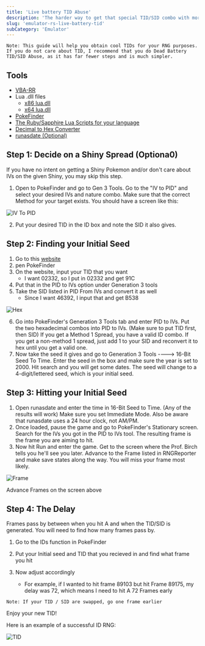 ```yaml
---
title: 'Live battery TID Abuse'
description: 'The harder way to get that special TID/SID combo with more options'
slug: 'emulator-rs-live-battery-tid'
subCategory: 'Emulator'
---
```


```
Note: This guide will help you obtain cool TIDs for your RNG purposes. If you do not care about TID, I recommend that you do Dead Battery TID/SID Abuse, as it has far fewer steps and is much simpler.
```

## Tools

- [VBA-RR](https://code.google.com/archive/p/vba-rerecording/downloads)
- Lua .dll files
  - [x86 lua.dll](https://www.dropbox.com/s/2o4hdphn7j9z349/lua-dll-x86.zip?dl=0)
  - [x64 lua.dll](https://www.dropbox.com/s/t8yttukleqserzp/lua-dll-x64.rar?dl=0)
- [PokeFinder](https://github.com/Admiral-Fish/PokeFinder/releases)
- [The Ruby/Sapphire Lua Scripts for your language](http://pokerng.forumcommunity.net/?t=56443955)
- [Decimal to Hex Converter](https://www.binaryhexconverter.com/decimal-to-hex-converter)
- [runasdate (Optional)](https://runasdate.en.softonic.com/)

## Step 1: Decide on a Shiny Spread (Optiona0)

If you have no intent on getting a Shiny Pokemon and/or don't care about IVs on the given Shiny, you may skip this step.

1. Open to PokeFinder and go to Gen 3 Tools. Go to the "IV to PID" and select your desired IVs and nature combo. Make sure that the correct Method for your target exists. You should have a screen like this:

![IV To PID](https://snag.gy/bTkeXi.jpg)

2. Put your desired TID in the ID box and note the SID it also gives.

## Step 2: Finding your Initial Seed

1. Go to this [website](https://www.binaryhexconverter.com/decimal-to-hex-converter)
2. pen PokeFinder
3. On the website, input your TID that you want
   - I want 02332, so I put in 02332 and get 91C
4. Put that in the PID to IVs option under Generation 3 tools
5. Take the SID listed in PID From IVs and convert it as well
   - Since I want 46392, I input that and get B538

![Hex](https://snag.gy/EZkURB.jpg)

6. Go into PokeFinder's Generation 3 Tools tab and enter PID to IVs. Put the two hexadecimal combos into PID to IVs. (Make sure to put TID first, then SID) If you get a Method 1 Spread, you have a valid ID combo. If you get a non-method 1 spread, just add 1 to your SID and reconvert it to hex until you get a valid one.
7. Now take the seed it gives and go to Generation 3 Tools ----> 16-Bit Seed To Time. Enter the seed in the box and make sure the year is set to 2000. Hit search and you will get some dates. The seed will change to a 4-digit/lettered seed, which is your initial seed.

## Step 3: Hitting your Initial Seed

1. Open runasdate and enter the time in 16-Bit Seed to Time. (Any of the results will work) Make sure you set Immediate Mode. Also be aware that runasdate uses a 24 hour clock, not AM/PM.
2. Once loaded, pause the game and go to PokeFinder's Stationary screen. Search for the IVs you got in the PID to IVs tool. The resulting frame is the frame you are aiming to hit.
3. Now hit Run and enter the game. Get to the screen where the Prof. Birch tells you he'll see you later. Advance to the Frame listed in RNGReporter and make save states along the way. You will miss your frame most likely.

![Frame](https://snag.gy/lte3bH.jpg)

Advance Frames on the screen above

## Step 4: The Delay

Frames pass by between when you hit A and when the TID/SID is generated. You will need to find how many frames pass by.

1. Go to the IDs function in PokeFinder
2. Put your Initial seed and TID that you recieved in and find what frame you hit
3. Now adjust accordingly

   - For example, if I wanted to hit frame 89103 but hit Frame 89175, my delay was 72, which means I need to hit A 72 Frames early

```
Note: If your TID / SID are swapped, go one frame earlier
```

Enjoy your new TID!

Here is an example of a successful ID RNG:

![TID](https://snag.gy/yfJlxs.jpg)
